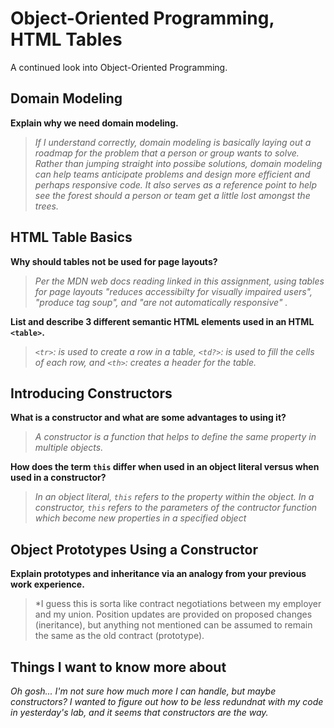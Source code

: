 # Object-Oriented Programming, HTML Tables

A continued look into Object-Oriented Programming.

## Domain Modeling

**Explain why we need domain modeling.**

>*If I understand correctly, domain modeling is basically laying out a roadmap for the problem that a person or group wants to solve. Rather than jumping straight into possibe solutions, domain modeling can help teams anticipate problems and design more efficient and perhaps responsive code. It also serves as a reference point to help see the forest should a person or team get a little lost amongst the trees.*

## HTML Table Basics

**Why should tables not be used for page layouts?**

>*Per the MDN web docs reading linked in this assignment, using tables for page layouts "reduces accessibilty for visually impaired users", "produce tag soup", and "are not automatically responsive" .*

**List and describe 3 different semantic HTML elements used in an HTML `<table>`.**

>*`<tr>`: is used to create a row in a table, `<td?>`: is used to fill the cells of each row, and `<th>`: creates a header for the table.*

## Introducing Constructors

**What is a constructor and what are some advantages to using it?**

>*A constructor is a function that helps to define the same property in multiple objects.*

**How does the term `this` differ when used in an object literal versus when used in a constructor?**

>*In an object literal, `this` refers to the property within the object. In a constructor, `this` refers to the parameters of the contructor function which become new properties in a specified object*

## Object Prototypes Using a Constructor

**Explain prototypes and inheritance via an analogy from your previous work experience.**

>*I guess this is sorta like contract negotiations between my employer and my union. Position updates are provided on proposed changes (ineritance), but anything not mentioned can be assumed to remain the same as the old contract (prototype).

## Things I want to know more about

*Oh gosh... I'm not sure how much more I can handle, but maybe constructors? I wanted to figure out how to be less redundnat with my code in yesterday's lab, and it seems that constructors are the way.*
